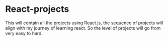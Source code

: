 # React-projects
This will contain all the projects using React.js, the sequence of projects will align with my journey of learning react. So the level of projects will go from very easy to hard.
